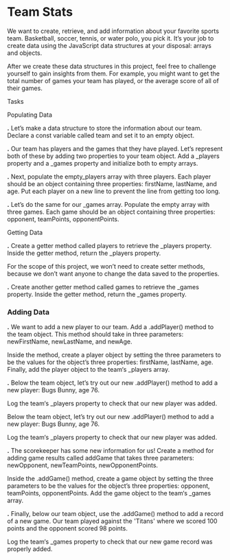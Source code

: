 # Team Stats

We want to create, retrieve, and add information about your favorite sports team. Basketball, soccer, tennis, or water polo, you pick it. It’s your job to create data using the JavaScript data structures at your disposal: arrays and objects.

After we create these data structures in this project, feel free to challenge yourself to gain insights from them. For example, you might want to get the total number of games your team has played, or the average score of all of their games.

 Tasks

 Populating Data

**.** Let’s make a data structure to store the information about our team. Declare a const variable called team and set it to an empty object.

**.** Our team has players and the games that they have played. Let’s represent both of these by adding two properties to your team object. Add a _players property and a _games property and initialize both to empty arrays.

**.** Next, populate the empty_players array with three players. Each player should be an object containing three properties: firstName, lastName, and age. Put each player on a new line to prevent the line from getting too long.

**.** Let’s do the same for our _games array. Populate the empty array with three games. Each game should be an object containing three properties: opponent, teamPoints, opponentPoints.

 Getting Data

**.** Create a getter method called players to retrieve the _players property. Inside the getter method, return the _players property.

For the scope of this project, we won’t need to create setter methods, because we don’t want anyone to change the data saved to the properties.

**.** Create another getter method called games to retrieve the _games property. Inside the getter method, return the _games property.

### Adding Data

**.** We want to add a new player to our team. Add a .addPlayer() method to the team object. This method should take in three parameters: newFirstName, newLastName, and newAge.

Inside the method, create a player object by setting the three parameters to be the values for the object’s three properties: firstName, lastName, age. Finally, add the player object to the team‘s _players array.

**.** Below the team object, let’s try out our new .addPlayer() method to add a new player: Bugs Bunny, age 76.

Log the team‘s _players property to check that our new player was added.

Below the team object, let’s try out our new .addPlayer() method to add a new player: Bugs Bunny, age 76.

Log the team‘s _players property to check that our new player was added.

**.** The scorekeeper has some new information for us! Create a method for adding game results called addGame that takes three parameters: newOpponent, newTeamPoints, newOpponentPoints.

Inside the .addGame() method, create a game object by setting the three parameters to be the values for the object’s three properties: opponent, teamPoints, opponentPoints. Add the game object to the team‘s _games array.

**.** Finally, below our team object, use the .addGame() method to add a record of a new game. Our team played against the 'Titans' where we scored 100 points and the opponent scored 98 points.

Log the team‘s _games property to check that our new game record was properly added.
